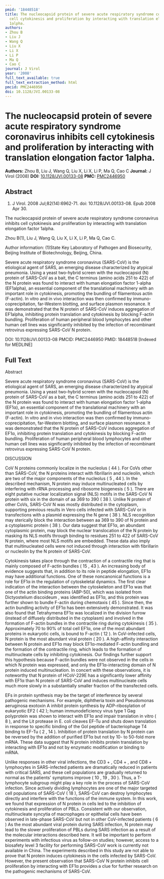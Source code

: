 ```yaml
---
pmid: '18448518'
title: The nucleocapsid protein of severe acute respiratory syndrome coronavirus inhibits
  cell cytokinesis and proliferation by interacting with translation elongation factor
  1alpha.
authors:
- Zhou B
- Liu J
- Wang Q
- Liu X
- Li X
- Li P
- Ma Q
- Cao C
journal: J Virol
year: '2008'
full_text_available: true
full_text_extraction_method: html
pmcid: PMC2446950
doi: 10.1128/JVI.00133-08
---
```


# The nucleocapsid protein of severe acute respiratory syndrome coronavirus inhibits cell cytokinesis and proliferation by interacting with translation elongation factor 1alpha.
**Authors:** Zhou B, Liu J, Wang Q, Liu X, Li X, Li P, Ma Q, Cao C
**Journal:** J Virol (2008)
**DOI:** [10.1128/JVI.00133-08](https://doi.org/10.1128/JVI.00133-08)
**PMC:** [PMC2446950](https://www.ncbi.nlm.nih.gov/pmc/articles/PMC2446950/)

## Abstract

1. J Virol. 2008 Jul;82(14):6962-71. doi: 10.1128/JVI.00133-08. Epub 2008 Apr 30.

The nucleocapsid protein of severe acute respiratory syndrome coronavirus 
inhibits cell cytokinesis and proliferation by interacting with translation 
elongation factor 1alpha.

Zhou B(1), Liu J, Wang Q, Liu X, Li X, Li P, Ma Q, Cao C.

Author information:
(1)State Key Laboratory of Pathogen and Biosecurity, Beijing Institute of 
Biotechnology, Beijing, China.

Severe acute respiratory syndrome coronavirus (SARS-CoV) is the etiological 
agent of SARS, an emerging disease characterized by atypical pneumonia. Using a 
yeast two-hybrid screen with the nucleocapsid (N) protein of SARS-CoV as a bait, 
the C terminus (amino acids 251 to 422) of the N protein was found to interact 
with human elongation factor 1-alpha (EF1alpha), an essential component of the 
translational machinery with an important role in cytokinesis, promoting the 
bundling of filamentous actin (F-actin). In vitro and in vivo interaction was 
then confirmed by immuno-coprecipitation, far-Western blotting, and surface 
plasmon resonance. It was demonstrated that the N protein of SARS-CoV induces 
aggregation of EF1alpha, inhibiting protein translation and cytokinesis by 
blocking F-actin bundling. Proliferation of human peripheral blood lymphocytes 
and other human cell lines was significantly inhibited by the infection of 
recombinant retrovirus expressing SARS-CoV N protein.

DOI: 10.1128/JVI.00133-08
PMCID: PMC2446950
PMID: 18448518 [Indexed for MEDLINE]

## Full Text

Abstract

Severe acute respiratory syndrome coronavirus (SARS-CoV) is the etiological agent of SARS, an emerging disease characterized by atypical pneumonia. Using a yeast two-hybrid screen with the nucleocapsid (N) protein of SARS-CoV as a bait, the C terminus (amino acids 251 to 422) of the N protein was found to interact with human elongation factor 1-alpha (EF1α), an essential component of the translational machinery with an important role in cytokinesis, promoting the bundling of filamentous actin (F-actin). In vitro and in vivo interaction was then confirmed by immuno-coprecipitation, far-Western blotting, and surface plasmon resonance. It was demonstrated that the N protein of SARS-CoV induces aggregation of EF1α, inhibiting protein translation and cytokinesis by blocking F-actin bundling. Proliferation of human peripheral blood lymphocytes and other human cell lines was significantly inhibited by the infection of recombinant retrovirus expressing SARS-CoV N protein.

DISCUSSION

CoV N proteins commonly localize in the nucleolus ( 44 ). For CoVs other than SARS-CoV, the N proteins interact with fibrillarin and nucleolin, which are two of the major components of the nucleolus ( 5 , 44 ). In the described mechanism, N protein may induce multinucleated cells by interfering with rRNA processing and ribosome biogenesis ( 5 ). There are eight putative nuclear localization signal (NLS) motifs in the SARS-CoV N protein with six in the domain of aa 369 to 390 ( 38 ). Unlike N protein of other CoVs, SARS-CoV N was mostly distributed in the cytoplasm, supporting previous results in Vero cells infected with SARS-CoV or in transfections with a plasmid expressing the N gene ( 38 ). NLS recognition may sterically block the interaction between aa 369 to 390 of N protein and a cytoplasmic protein ( 38 ). Our data suggest that EF1α, an abundant cytoplasmic protein, may block the nuclear translocation of the N protein by masking its NLS motifs through binding to residues 251 to 422 of SARS-CoV N protein, where most NLS motifs are embedded. These data also imply that multinucleated cells were not induced through interaction with fibrillarin or nucleolin by the N protein of SARS-CoV.

Cytokinesis takes place through the contraction of a contractile ring that is mainly composed of F-actin bundles ( 15 , 43 ). An increasing body of evidence suggests that, in addition to its role in peptide elongation, EF1α may have additional functions. One of these noncanonical functions is a role for EF1α in the regulation of cytoskeletal dynamics. The first clear indication of the interaction between the cytoskeleton and EF1α was that one of the actin binding proteins (ABP-50), which was isolated from Dictyostelium discoideum , was identified as EF1α, and this protein was further shown to bundle F-actin during chemotaxis ( 45 ). Since then, the actin bundling activity of EF1α has been extensively demonstrated. It was also found that Tetrahymena EF1α was localized in the division furrow (instead of diffusely distributed in the cytoplasm) and involved in the formation of F-actin bundles in the contractile ring during cytokinesis ( 35 ). Approximately 70 to 90% of total cell EF1α, one of the most abundant proteins in eukaryotic cells, is bound to F-actin ( 12 ). In CoV-infected cells, N protein is the most abundant viral protein ( 20 ). A high-affinity interaction between N protein and EF1α may block EF1α-mediated F-actin bundling and the formation of the contractile ring, which leads to the formation of multinucleate cells by inhibiting cytokinesis. Our findings further support this hypothesis because F-actin bundles were not observed in the cells in which N protein was expressed, and only the EF1α-interacting domain of N protein induced multinucleation. In concert with these observations, it is noteworthy that N protein of HCoV-229E has a significantly lower affinity with EF1α than N protein of SARS-CoV and induces multinucleate cells much more slowly in a substantially smaller fraction of the transfected cells.

EFs in protein synthesis may be the target of interference by several pathogenic mechanisms. For example, diphtheria toxin and Pseudomonas aeruginosa exotoxin A inhibit protein synthesis by ADP-ribosylation of eukaryotic EF2 ( 42 ); human immunodeficiency virus type 1 Gag polyprotein was shown to interact with EF1α and impair translation in vitro ( 8 ), and the Lit protease in E. coli cleaves EF-Tu and shuts down translation in response to specific binding of the Gol peptide of bacteriophage T4 binding to EF-Tu ( 2 , 14 ). Inhibition of protein translation by N protein can be reversed by the addition of purified EF1α but not by 10- to 50-fold more mRNA. These data suggest that N protein inhibits protein translation by interacting with EF1α and not by enzymatic modification or binding to mRNA.

Unlike responses in other viral infections, the CD3 + , CD4 + , and CD8 + lymphocytes in SARS-infected patients are dramatically reduced in patients with critical SARS, and these cell populations are gradually returned to normal as the patients' symptoms improve ( 10 , 19 , 30 ). Thus, a T-lymphocyte subgroup might play a key role in the process of SARS-CoV infection. Since actively dividing lymphocytes are one of the major targeted cell populations of SARS-CoV ( 18 ), SARS-CoV can destroy lymphocytes directly and interfere with the functions of the immune system. In this work, we found that expression of N protein in cells led to the inhibition of cytokinesis and proliferation of PBLs. Consistent with our observation, multinucleate syncytia of macrophages or epithelial cells have been observed in late-phase SARS-CoV but not in other CoV-infected patients ( 6 ) As the most abundant viral protein during SARS infection, N protein may lead to the slower proliferation of PBLs during SARS infection as a result of the molecular interactions described here. It will be important to perform experiments with infectious virus as follow-on studies; however, access to a biosafety level 3 facility for performing SARS-CoV work is currently not available in China. The experiments described in this study are not able to prove that N protein induces cytokinesis in the cells infected by SARS-CoV. However, the present observation that SARS-CoV N protein inhibits cell proliferation by interacting with EF1α provides a clue for further research on the pathogenic mechanisms of SARS-CoV.
